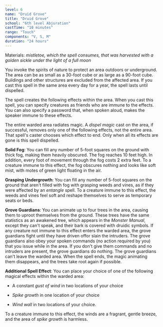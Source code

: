 ```yaml
---
level: 6
name: "Druid Grove"
title: "Druid Grove"
school: "6th level Abjuration"
castTime: "10 minutes"
range: "Touch"
components: "V, S, M"
duration: "24 hours"
---
```


Materials: *mistletoe, which the spell consumes, that was harvested with a golden sickle under the light of a full moon*

You invoke the spirits of nature to protect an area outdoors or underground. The area can be as small as a 30-foot cube or as large as a 90-foot cube. Buildings and other structures are excluded from the affected area. If you cast this spell in the same area every day for a year, the spell lasts until dispelled.

The spell creates the following effects within the area. When you cast this spell, you can specify creatures as friends who are immune to the effects. You can also specify a password that, when spoken aloud, makes the speaker immune to these effects.

The entire warded area radiates magic. A *dispel magic* cast on the area, if successful, removes only one of the following effects, not the entire area. That spell's caster chooses which effect to end. Only when all its effects are gone is this spell dispelled.

**Solid Fog**: You can fill any number of 5-foot squares on the ground with thick fog, making them heavily obscured. The fog reaches 10 feet high. In addition, every foot of movement through the fog costs 2 extra feet. To a creature immune to this effect, the fog obscures nothing and looks like soft mist, with motes of green light floating in the air.

**Grasping Undergrowth**: You can fill any number of 5-foot squares on the ground that aren't filled with fog  with grasping weeds and vines, as if they were affected by an *entangle* spell. To a creature immune to this effect, the weeds and vines feel soft and reshape themselves to serve as temporary seats or beds.

**Grove Guardians**: You can animate up to four trees in the area, causing them to uproot themselves from the ground. These trees have the same statistics as an awakened tree, which appears in the *Monster Manual*, except they can't speak, and their bark is covered with druidic symbols. If any creature not immune to this effect enters the warded area, the grove guardians fight until they have driven offor slain the intruders. The grove guardians also obey your spoken commands (no action required by you) that you issue while in the area. If you don't give them commands and no intruders are present, the grove guardians do nothing. The grove guardians can't leave the warded area. When the spell ends, the magic animating them disappears, and the trees take root again if possible.

**Additional Spell Effect**: You can place your choice of one of the following magical effects within the warded area:

- A constant *gust of wind* in two locations of your choice

- *Spike growth* in one location of your choice

- *Wind wall* in two locations of your choice.

To a creature immune to this effect, the winds are a fragrant, gentle breeze, and the area of *spike growth* is harmless.
